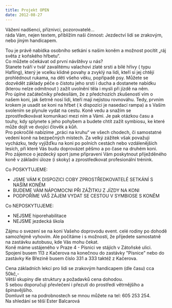 ```yaml
---
title: Projekt OPEN
date: 2012-08-27
---
```


Vážení nadšenci, příznivci, pozorovatelé...  
ráda Vám, nejen textem, přiblížím naši činnost: Jezdectví lidí se zrakovým, nebo jiným handicapem.  
  
Tou je právě nabídka osobního setkání s našim koněm a možnost pocítit „ráj světa z koňského hřbetu“.  
Co můžete očekávat od první návštěvy u nás?  
Stanete tváří v tvář zavalitému valachovi zlaté srsti a bílé hřívy ( typu Hafling), který je vcelku klidné povahy a zvyklý na lidi, kteří si jej chtějí prohlédnout rukama, na děti všeho věku, popřípadě psy. Můžete se dozvědět základy péče o čistotu jeho srsti i ducha a dostanete nabídku (kterou nelze odmítnout ) zažít uvolnění těla i mysli při jízdě na něm.  
Pro úplné začátečníky předesílám, že z předchozích zkušeností vím o našem koni, jak šetrně nosí lidi, kteří mají nejistou rovnováhu. Tedy, prvním krokem je usadit se koni na hřbet ( k dispozici je nasedací rampa) a s Vaším svolením se plynule vydat na cestu. Koně vedu a snažím se zprostředkovávat komunikaci mezi ním a Vámi. Je pak otázkou času a touhy, kdy splynete s jeho pohybem a budete chtít zažít symbiosu, ke které může dojít ve dvojici člověk a kůň.  
Pro pokročilé nabízíme „práci na kruhu“ ve všech chodech, či samostatné vedení koně na bezpečných místech. Za velký zážitek však považuji vycházku, tedy vyjížďku na koni po polních cestách nebo vzdálenějších lesích, při které Vás budu doprovázet pěšmo a po čase na druhém koni.  
Pro zájemce o jezdecký sport jsme připraveni Vám poskytnout přiježděného koně v základní úloze (i skoky) a zprostředkovat profesionální trénink.  
  
Co POSKYTUJEME:  
- JSME VÁM K DISPOZICI COBY ZPROSTŘEDKOVATELÉ SETKÁNÍ S NAŠÍM KONĚM  
- BUDEME VÁM NÁPOMOCNI PŘI ZÁŽITKU Z JÍZDY NA KONI  
- PODPOŘÍME VÁŠ ZÁJEM VYDAT SE CESTOU V SYMBIOSE S KONĚM  
  
Co NEPOSKYTUJEME:  
- NEJSME hiporehabilitace  
- NEJSME jezdecká škola  
  
Zájmu o svezení se na koni Vašeho doprovodu event. celé rodiny po dohodě samozřejmě vyhovím. Ale počítáme i s možností, že přijedete samostatně na zastávku autobusu, kde Vás mohu čekat.  
Koně máme ustájeného v Praze 4 - Písnici ve stájích v Zátoňské ulici. Spojení busem 113 z Kačerova na konečnou do zastávky "Písnice" nebo do zastávky Ke Březině busem číslo 331 a 333 taktéž z Kačerova.  
  
Cena základních lekcí pro lidi se zrakovým handicapem (dle času) cca 50kč,-  
Větší skupiny dle struktury a požadavků cena dohodou.  
S sebou doporučuji převlečení i přezutí do prostředí větrnějšího a špinavějšího.  
Domluvit se na podrobnostech se mnou můžete na tel: 605 253 254.  
Na shledání se těší Ester Balcarová